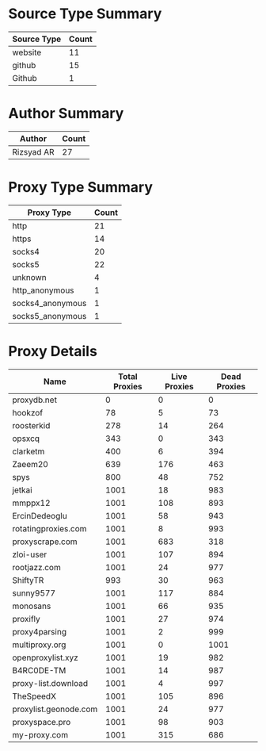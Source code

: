 # Source Type Summary

| Source Type | Count |
|-------------|-------|
| website | 11 |
| github | 15 |
| Github | 1 |


# Author Summary

| Author | Count |
|--------|-------|
| Rizsyad AR | 27 |


# Proxy Type Summary

| Proxy Type | Count |
|------------|-------|
| http | 21 |
| https | 14 |
| socks4 | 20 |
| socks5 | 22 |
| unknown | 4 |
| http_anonymous | 1 |
| socks4_anonymous | 1 |
| socks5_anonymous | 1 |


# Proxy Details

| Name | Total Proxies | Live Proxies | Dead Proxies |
|------|---------------|--------------|---------------|
| proxydb.net | 0 | 0 | 0 |
| hookzof | 78 | 5 | 73 |
| roosterkid | 278 | 14 | 264 |
| opsxcq | 343 | 0 | 343 |
| clarketm | 400 | 6 | 394 |
| Zaeem20 | 639 | 176 | 463 |
| spys | 800 | 48 | 752 |
| jetkai | 1001 | 18 | 983 |
| mmppx12 | 1001 | 108 | 893 |
| ErcinDedeoglu | 1001 | 58 | 943 |
| rotatingproxies.com | 1001 | 8 | 993 |
| proxyscrape.com | 1001 | 683 | 318 |
| zloi-user | 1001 | 107 | 894 |
| rootjazz.com | 1001 | 24 | 977 |
| ShiftyTR | 993 | 30 | 963 |
| sunny9577 | 1001 | 117 | 884 |
| monosans | 1001 | 66 | 935 |
| proxifly | 1001 | 27 | 974 |
| proxy4parsing | 1001 | 2 | 999 |
| multiproxy.org | 1001 | 0 | 1001 |
| openproxylist.xyz | 1001 | 19 | 982 |
| B4RC0DE-TM | 1001 | 14 | 987 |
| proxy-list.download | 1001 | 4 | 997 |
| TheSpeedX | 1001 | 105 | 896 |
| proxylist.geonode.com | 1001 | 24 | 977 |
| proxyspace.pro | 1001 | 98 | 903 |
| my-proxy.com | 1001 | 315 | 686 |

